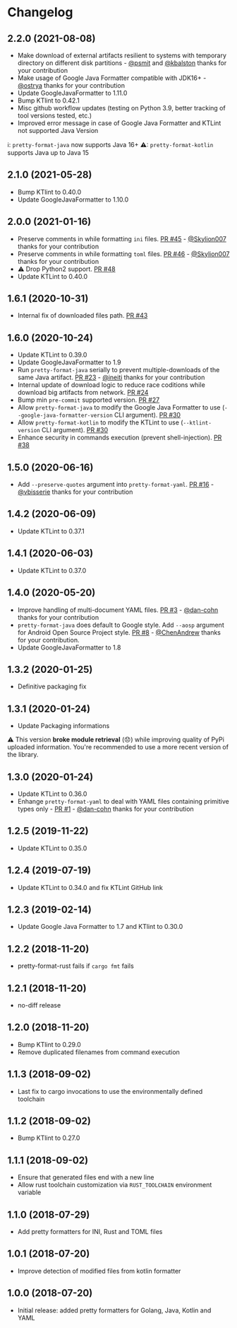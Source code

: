 Changelog
=========

2.2.0 (2021-08-08)
------------------

- Make download of external artifacts resilient to systems with temporary directory on different disk partitions - [@psmit](https://github.com/psmit) and [@kbalston](https://github.com/kbalston) thanks for your contribution
- Make usage of Google Java Formatter compatible with JDK16+ - [@ostrya](https://github.com/ostrya) thanks for your contribution
- Update GoogleJavaFormatter to 1.11.0
- Bump KTlint to 0.42.1
- Misc github workflow updates (testing on Python 3.9, better tracking of tool versions tested, etc.)
- Improved error message in case of Google Java Formatter and KTLint not supported Java Version

ℹ: `pretty-format-java` now supports Java 16+
⚠: `pretty-format-kotlin` supports Java up to Java 15

2.1.0 (2021-05-28)
------------------

- Bump KTlint to 0.40.0
- Update GoogleJavaFormatter to 1.10.0

2.0.0 (2021-01-16)
------------------

- Preserve comments in while formatting `ini` files. [PR #45](https://github.com/macisamuele/language-formatters-pre-commit-hooks/pull/45) - [@Skylion007](https://github.com/Skylion007) thanks for your contribution
- Preserve comments in while formatting `toml` files. [PR #46](https://github.com/macisamuele/language-formatters-pre-commit-hooks/pull/46) - [@Skylion007](https://github.com/Skylion007) thanks for your contribution
- ⚠ Drop Python2 support. [PR #48](https://github.com/macisamuele/language-formatters-pre-commit-hooks/pull/48)
- Update KTLint to 0.40.0

1.6.1 (2020-10-31)
-----------------

- Internal fix of downloaded files path. [PR #43](https://github.com/macisamuele/language-formatters-pre-commit-hooks/pull/43)

1.6.0 (2020-10-24)
------------------

- Update KTLint to 0.39.0
- Update GoogleJavaFormatter to 1.9
- Run `pretty-format-java` serially to prevent multiple-downloads of the same Java artifact. [PR #23](https://github.com/macisamuele/language-formatters-pre-commit-hooks/pull/23) - [@ineiti](https://github.com/ineiti) thanks for your contribution
- Internal update of download logic to reduce race coditions while download big artifacts from network. [PR #24](https://github.com/macisamuele/language-formatters-pre-commit-hooks/pull/24)
- Bump min `pre-commit` supported version. [PR #27](https://github.com/macisamuele/language-formatters-pre-commit-hooks/pull/27)
- Allow `pretty-format-java` to modify the Google Java Formatter to use (`--google-java-formatter-version` CLI argument). [PR #30](https://github.com/macisamuele/language-formatters-pre-commit-hooks/pull/30)
- Allow `pretty-format-kotlin` to modify the KTLint to use (`--ktlint-version` CLI argument). [PR #30](https://github.com/macisamuele/language-formatters-pre-commit-hooks/pull/30)
- Enhance security in commands execution (prevent shell-injection). [PR #38](https://github.com/macisamuele/language-formatters-pre-commit-hooks/pull/38)

1.5.0 (2020-06-16)
------------------

- Add `--preserve-quotes` argument into `pretty-format-yaml`. [PR #16](https://github.com/macisamuele/language-formatters-pre-commit-hooks/pull/16) - [@vbisserie](https://github.com/vbisserie) thanks for your contribution

1.4.2 (2020-06-09)
------------------

- Update KTLint to 0.37.1

1.4.1 (2020-06-03)
------------------

- Update KTLint to 0.37.0

1.4.0 (2020-05-20)
------------------

- Improve handling of multi-document YAML files. [PR #3](https://github.com/macisamuele/language-formatters-pre-commit-hooks/pull/3) - [@dan-cohn](https://github.com/dan-cohn) thanks for your contribution
- `pretty-format-java` does default to Google style. Add `--aosp` argument for Android Open Source Project style. [PR #8](https://github.com/macisamuele/language-formatters-pre-commit-hooks/pull/8) - [@ChenAndrew](https://github.com/ChenAndrew) thanks for your contribution.
- Update GoogleJavaFormatter to 1.8

1.3.2 (2020-01-25)
------------------

- Definitive packaging fix

1.3.1 (2020-01-24)
------------------

- Update Packaging informations

:warning: This version **broke module retrieval** (:disappointed:) while improving quality of PyPi uploaded information. You're recommended to use a more recent version of the library.

1.3.0 (2020-01-24)
------------------

- Update KTLint to 0.36.0
- Enhange `pretty-format-yaml` to deal with YAML files containing primitive types only - [PR #1](https://github.com/macisamuele/language-formatters-pre-commit-hooks/pull/1) - [@dan-cohn](https://github.com/dan-cohn) thanks for your contribution

1.2.5 (2019-11-22)
------------------

- Update KTLint to 0.35.0

1.2.4 (2019-07-19)
------------------

- Update KTLint to 0.34.0 and fix KTLint GitHub link

1.2.3 (2019-02-14)
------------------

- Update Google Java Formatter to 1.7 and KTlint to 0.30.0

1.2.2 (2018-11-20)
------------------

- pretty-format-rust fails if ``cargo fmt`` fails

1.2.1 (2018-11-20)
------------------

- no-diff release

1.2.0 (2018-11-20)
------------------

- Bump KTlint to 0.29.0
- Remove duplicated filenames from command execution

1.1.3 (2018-09-02)
------------------

- Last fix to cargo invocations to use the environmentally defined toolchain

1.1.2 (2018-09-02)
------------------

- Bump KTlint to 0.27.0

1.1.1 (2018-09-02)
------------------

- Ensure that generated files end with a new line
- Allow rust toolchain customization via `RUST_TOOLCHAIN` environment variable

1.1.0 (2018-07-29)
------------------

- Add pretty formatters for INI, Rust and TOML files

1.0.1 (2018-07-20)
------------------

- Improve detection of modified files from kotlin formatter

1.0.0 (2018-07-20)
------------------

- Initial release: added pretty formatters for Golang, Java, Kotlin and YAML
